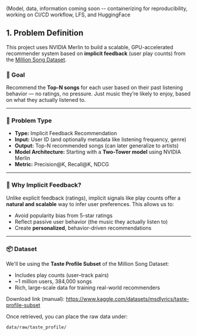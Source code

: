 (Model, data, information coming soon -- containerizing for reproducibility, working on CI/CD workflow, LFS, and HuggingFace

## 1. Problem Definition

This project uses NVIDIA Merlin to build a scalable, GPU-accelerated recommender system based on **implicit feedback** (user play counts) from the [Million Song Dataset](https://labrosa.ee.columbia.edu/millionsong/).

### 🎯 Goal

Recommend the **Top-N songs** for each user based on their past listening behavior — no ratings, no pressure. Just music they’re likely to enjoy, based on what they actually listened to.

---

### 📌 Problem Type

- **Type:** Implicit Feedback Recommendation
- **Input:** User ID (and optionally metadata like listening frequency, genre)
- **Output:** Top-N recommended songs (can later generalize to artists)
- **Model Architecture:** Starting with a **Two-Tower model** using NVIDIA Merlin
- **Metric:** Precision@K, Recall@K, NDCG

---

### 🧠 Why Implicit Feedback?

Unlike explicit feedback (ratings), implicit signals like play counts offer a **natural and scalable** way to infer user preferences. This allows us to:
- Avoid popularity bias from 5-star ratings
- Reflect passive user behavior (the music they actually listen to)
- Create **personalized**, behavior-driven recommendations

---

### 📦 Dataset

We'll be using the **Taste Profile Subset** of the Million Song Dataset:
- Includes play counts (user–track pairs)
- ~1 million users, 384,000 songs
- Rich, large-scale data for training real-world recommenders

Download link (manual):
https://www.kaggle.com/datasets/msdlyrics/taste-profile-subset

Once retrieved, you can place the raw data under:
```bash
data/raw/taste_profile/
